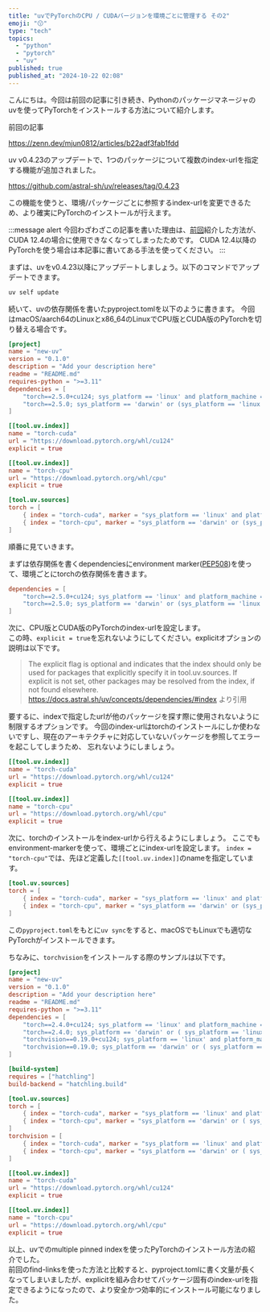 ```yaml
---
title: "uvでPyTorchのCPU / CUDAバージョンを環境ごとに管理する その2"
emoji: "😗"
type: "tech"
topics:
  - "python"
  - "pytorch"
  - "uv"
published: true
published_at: "2024-10-22 02:08"
---
```


こんにちは。今回は前回の記事に引き続き、Pythonのパッケージマネージャのuvを使ってPyTorchをインストールする方法について紹介します。

前回の記事

https://zenn.dev/mjun0812/articles/b22adf3fab1fdd

uv v0.4.23のアップデートで、1つのパッケージについて複数のindex-urlを指定する機能が追加されました。

https://github.com/astral-sh/uv/releases/tag/0.4.23

この機能を使うと、環境/パッケージごとに参照するindex-urlを変更できるため、より確実にPyTorchのインストールが行えます。  

:::message alert
今回わざわざこの記事を書いた理由は、[前回](https://zenn.dev/mjun0812/articles/b22adf3fab1fdd)紹介した方法が、
CUDA 12.4の場合に使用できなくなってしまったためです。
CUDA 12.4以降のPyTorchを使う場合は本記事に書いてある手法を使ってください。
:::

まずは、uvをv0.4.23以降にアップデートしましょう。以下のコマンドでアップデートできます。

```bash
uv self update
```

続いて、uvの依存関係を書いたpyproject.tomlを以下のように書きます。
今回はmacOS/aarch64のLinuxとx86_64のLinuxでCPU版とCUDA版のPyTorchを切り替える場合です。

```toml
[project]
name = "new-uv"
version = "0.1.0"
description = "Add your description here"
readme = "README.md"
requires-python = ">=3.11"
dependencies = [
    "torch==2.5.0+cu124; sys_platform == 'linux' and platform_machine == 'x86_64'",
    "torch==2.5.0; sys_platform == 'darwin' or (sys_platform == 'linux' and platform_machine == 'aarch64')",
]

[[tool.uv.index]]
name = "torch-cuda"
url = "https://download.pytorch.org/whl/cu124"
explicit = true

[[tool.uv.index]]
name = "torch-cpu"
url = "https://download.pytorch.org/whl/cpu"
explicit = true

[tool.uv.sources]
torch = [
    { index = "torch-cuda", marker = "sys_platform == 'linux' and platform_machine == 'x86_64'"},
    { index = "torch-cpu", marker = "sys_platform == 'darwin' or (sys_platform == 'linux' and platform_machine == 'aarch64')"},
]
```

順番に見ていきます。

まずは依存関係を書くdependenciesにenvironment marker([PEP508](https://peps.python.org/pep-0508/))を使って、環境ごとにtorchの依存関係を書きます。

```toml
dependencies = [
    "torch==2.5.0+cu124; sys_platform == 'linux' and platform_machine == 'x86_64'",
    "torch==2.5.0; sys_platform == 'darwin' or (sys_platform == 'linux' and platform_machine == 'aarch64')",
]
```

次に、CPU版とCUDA版のPyTorchのindex-urlを設定します。  
この時、`explicit = true`を忘れないようにしてください。explicitオプションの説明は以下です。

> The explicit flag is optional and indicates that the index should only be used for packages that explicitly specify it in tool.uv.sources. If explicit is not set, other packages may be resolved from the index, if not found elsewhere.  
> <https://docs.astral.sh/uv/concepts/dependencies/#index> より引用

要するに、indexで指定したurlが他のパッケージを探す際に使用されないように制限するオプションです。
今回のindex-urlはtorchのインストールにしか使わないですし、現在のアーキテクチャに対応していないパッケージを参照してエラーを起こしてしまうため、
忘れないようにしましょう。

```toml
[[tool.uv.index]]
name = "torch-cuda"
url = "https://download.pytorch.org/whl/cu124"
explicit = true

[[tool.uv.index]]
name = "torch-cpu"
url = "https://download.pytorch.org/whl/cpu"
explicit = true
```

次に、torchのインストールをindex-urlから行えるようにしましょう。
ここでもenvironment-markerを使って、環境ごとにindex-urlを設定します。
`index = "torch-cpu"`では、先ほど定義した`[[tool.uv.index]]`のnameを指定しています。

```toml
[tool.uv.sources]
torch = [
    { index = "torch-cuda", marker = "sys_platform == 'linux' and platform_machine == 'x86_64'"},
    { index = "torch-cpu", marker = "sys_platform == 'darwin' or (sys_platform == 'linux' and platform_machine == 'aarch64')"},
]
```

この`pyproject.toml`をもとに`uv sync`をすると、macOSでもLinuxでも適切なPyTorchがインストールできます。

ちなみに、`torchvision`をインストールする際のサンプルは以下です。

```toml
[project]
name = "new-uv"
version = "0.1.0"
description = "Add your description here"
readme = "README.md"
requires-python = ">=3.11"
dependencies = [
    "torch==2.4.0+cu124; sys_platform == 'linux' and platform_machine == 'x86_64'",
    "torch==2.4.0; sys_platform == 'darwin' or ( sys_platform == 'linux' and platform_machine == 'aarch64')",
    "torchvision==0.19.0+cu124; sys_platform == 'linux' and platform_machine == 'x86_64'",
    "torchvision==0.19.0; sys_platform == 'darwin' or ( sys_platform == 'linux' and platform_machine == 'aarch64')",
]

[build-system]
requires = ["hatchling"]
build-backend = "hatchling.build"

[tool.uv.sources]
torch = [
    { index = "torch-cuda", marker = "sys_platform == 'linux' and platform_machine == 'x86_64'"},
    { index = "torch-cpu", marker = "sys_platform == 'darwin' or ( sys_platform == 'linux' and platform_machine == 'aarch64')"},
]
torchvision = [
    { index = "torch-cuda", marker = "sys_platform == 'linux' and platform_machine == 'x86_64'"},
    { index = "torch-cpu", marker = "sys_platform == 'darwin' or ( sys_platform == 'linux' and platform_machine == 'aarch64')"},
]

[[tool.uv.index]]
name = "torch-cuda"
url = "https://download.pytorch.org/whl/cu124"
explicit = true

[[tool.uv.index]]
name = "torch-cpu"
url = "https://download.pytorch.org/whl/cpu"
explicit = true
```

以上、uvでのmultiple pinned indexを使ったPyTorchのインストール方法の紹介でした。  
前回のfind-linksを使った方法と比較すると、pyproject.tomlに書く文量が長くなってしまいましたが、explicitを組み合わせてパッケージ固有のindex-urlを指定できるようになったので、より安全かつ効率的にインストール可能になりました。
